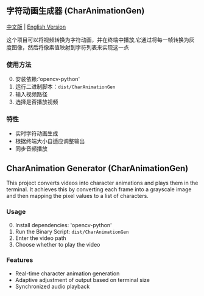 ## 字符动画生成器 (CharAnimationGen)
[中文版](#字符动画生成器-charanimationgen) | [English Version](#charanimation-generator-charanimationgen)

这个项目可以将视频转换为字符动画，并在终端中播放,它通过将每一帧转换为灰度图像，然后将像素值映射到字符列表来实现这一点

### 使用方法

0.  安装依赖:'opencv-python'
1.  运行二进制脚本：`dist/CharAnimationGen`
2.  输入视频路径
3.  选择是否播放视频


### 特性

*   实时字符动画生成
*   根据终端大小自适应调整输出
*   同步音频播放


## CharAnimation Generator (CharAnimationGen)

This project converts videos into character animations and plays them in the terminal. It achieves this by converting each frame into a grayscale image and then mapping the pixel values to a list of characters.

### Usage

0. Install dependencies: 'opencv-python'
1. Run the Binary Script: `dist/CharAnimationGen`
2. Enter the video path
3. Choose whether to play the video

### Features

* Real-time character animation generation
* Adaptive adjustment of output based on terminal size
* Synchronized audio playback


